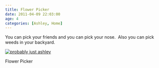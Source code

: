 ```yaml
---
title: Flower Picker
date: 2011-04-09 22:03:00
age: 4
categories: [Ashley, Home]
---
```

You can pick your friends and you can pick your nose.  Also you can pick weeds in your backyard.

[<img src="https://lh3.googleusercontent.com/N1FMF71R6o24j4q_nGjTqg3PsOTljaT2N4OZAffneQedFugjBB07bFWZZfA8LFCb1s0bYI2gSkf8i8fS6RwS6ZD29Ex6j4y05AL03sx9zXc=w293-h220" alt="probably just ashley" class="wyseguys-album"/>](https://get.google.com/albumarchive/108001626876662627571/album/AF1QipN5ILBEAj8KfDilRpglMkK_4N_65ehJDcwRUeoI?authKey=CL7avba1x5qXdA)

Flower Picker